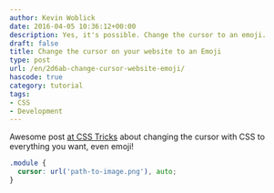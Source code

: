 ```yaml
---
author: Kevin Woblick
date: 2016-04-05 10:36:12+00:00
description: Yes, it's possible. Change the cursor to an emoji.
draft: false
title: Change the cursor on your website to an Emoji
type: post
url: /en/2d6ab-change-cursor-website-emoji/
hascode: true
category: tutorial
tags:
- CSS
- Development
---
```


Awesome post [at CSS Tricks](https://css-tricks.com/using-css-cursors/) about changing the cursor with CSS to everything you want, even emoji!

```css
.module {
  cursor: url('path-to-image.png'), auto;   
}
```
